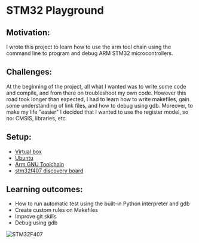 # STM32 Playground

## Motivation:
I wrote this project to learn how to use the arm tool chain using the command line to program and debug ARM STM32 microcontrollers.
		
## Challenges:
At the beginning of the project, all what I wanted was to write some code and compile, and from there on troubleshoot my own code. However this road took longer than expected, I had to learn how to write makefiles, gain some understanding of link files, and how to debug using gdb. Moreover, to make my life "easier" I decided that I wanted to use the register model, so no: CMSIS, libraries, etc.

## Setup:
* [Virtual box](https://www.virtualbox.org/)
* [Ubuntu](https://ubuntu.com/#download)
* [Arm GNU Toolchain](https://developer.arm.com/tools-and-software/open-source-software/developer-tools/gnu-toolchain/gnu-rm/downloads)
* [stm32f407 discovery board](https://www.st.com/en/evaluation-tools/stm32f4discovery.html)
		
## Learning outcomes:
* How to run automatic test using the built-in Python interpreter and gdb
* Create custom rules on Makefiles
* Improve git skills
* Debug using gdb


![STM32F407](https://www.st.com/bin/ecommerce/api/image.PF252419.en.feature-description-include-personalized-no-cpn-large.jpg)